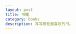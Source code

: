 ```yaml
---
layout: post
title: 书籍
category: books
description: 写写那些我喜欢的书。
---
```

[mmcatt]:    http://mmcatt.github.io  "mmcatt"
